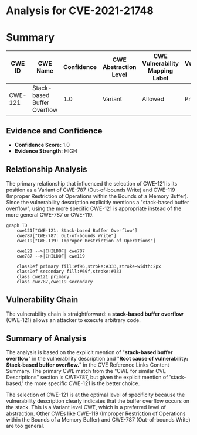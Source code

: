 # Analysis for CVE-2021-21748

# Summary
| CWE ID | CWE Name | Confidence | CWE Abstraction Level | CWE Vulnerability Mapping Label | CWE-Vulnerability Mapping Notes |
|---|---|---|---|---|---|
| CWE-121 | Stack-based Buffer Overflow | 1.0 | Variant | Allowed | Primary CWE |

## Evidence and Confidence

*   **Confidence Score:** 1.0
*   **Evidence Strength:** HIGH

## Relationship Analysis
The primary relationship that influenced the selection of CWE-121 is its position as a Variant of CWE-787 (Out-of-bounds Write) and CWE-119 (Improper Restriction of Operations within the Bounds of a Memory Buffer). Since the vulnerability description explicitly mentions a "stack-based buffer overflow", using the more specific CWE-121 is appropriate instead of the more general CWE-787 or CWE-119.

```mermaid
graph TD
    cwe121["CWE-121: Stack-based Buffer Overflow"]
    cwe787["CWE-787: Out-of-bounds Write"]
    cwe119["CWE-119: Improper Restriction of Operations"]

    cwe121 -->|CHILDOF| cwe787
    cwe787 -->|CHILDOF| cwe119
    
    classDef primary fill:#f96,stroke:#333,stroke-width:2px
    classDef secondary fill:#69f,stroke:#333
    class cwe121 primary
    class cwe787,cwe119 secondary
```

## Vulnerability Chain
The vulnerability chain is straightforward: a **stack-based buffer overflow** (CWE-121) allows an attacker to execute arbitrary code.

## Summary of Analysis
The analysis is based on the explicit mention of "**stack-based buffer overflow**" in the vulnerability description and "**Root cause of vulnerability: Stack-based buffer overflow.**" in the CVE Reference Links Content Summary. The primary CWE match from the "CWE for similar CVE Descriptions" section is CWE-787, but given the explicit mention of 'stack-based,' the more specific CWE-121 is the better choice.

The selection of CWE-121 is at the optimal level of specificity because the vulnerability description clearly indicates that the buffer overflow occurs on the stack. This is a Variant level CWE, which is a preferred level of abstraction. Other CWEs like CWE-119 (Improper Restriction of Operations within the Bounds of a Memory Buffer) and CWE-787 (Out-of-bounds Write) are too general.
